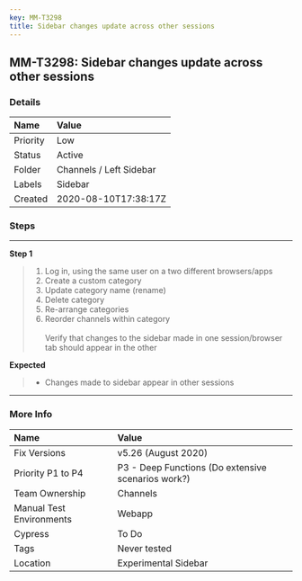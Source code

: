 ```yaml
---
key: MM-T3298
title: Sidebar changes update across other sessions
---
```


## MM-T3298: Sidebar changes update across other sessions

### Details

| Name     | Value                   |
| :------- | :---------------------- |
| Priority | Low                     |
| Status   | Active                  |
| Folder   | Channels / Left Sidebar |
| Labels   | Sidebar                 |
| Created  | 2020-08-10T17:38:17Z    |

### Steps

<hr/>

**Step 1**

> <article><ol><li>Log in, using the same user on a two different browsers/apps</li><li>Create a custom category</li><li>Update category name (rename)</li><li>Delete category</li><li>Re-arrange categories</li><li>Reorder channels within category<br><br>Verify that changes to the sidebar made in one session/browser tab should appear in the other</li></ol></article>

**Expected**

> <article><ul><li><p data-pm-slice='1 1 ["bulletList",null,"listItem",null]'>Changes made to sidebar appear in other sessions</p></li></ul></article>

<hr/>

### More Info

| Name                     | Value                                              |
| :----------------------- | :------------------------------------------------- |
| Fix Versions             | v5.26 (August 2020)                                |
| Priority P1 to P4        | P3 - Deep Functions (Do extensive scenarios work?) |
| Team Ownership           | Channels                                           |
| Manual Test Environments | Webapp                                             |
| Cypress                  | To Do                                              |
| Tags                     | Never tested                                       |
| Location                 | Experimental Sidebar                               |
